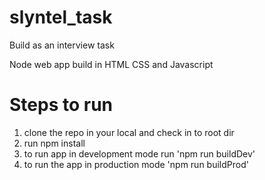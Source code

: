 # slyntel_task
Build as an interview task 

Node web app build in HTML CSS and Javascript


# Steps to run

1. clone the repo in your local and check in to root dir
2. run npm install
3. to run app in development mode run 'npm run buildDev'
4. to run the app in production mode 'npm run buildProd'

